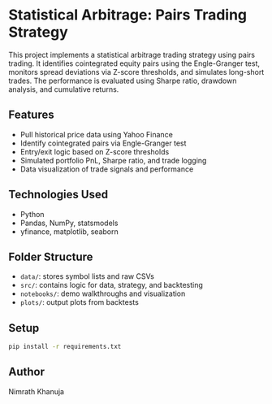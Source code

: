 # Statistical Arbitrage: Pairs Trading Strategy

This project implements a statistical arbitrage trading strategy using pairs trading. It identifies cointegrated equity pairs using the Engle-Granger test, monitors spread deviations via Z-score thresholds, and simulates long-short trades. The performance is evaluated using Sharpe ratio, drawdown analysis, and cumulative returns.

## Features
- Pull historical price data using Yahoo Finance
- Identify cointegrated pairs via Engle-Granger test
- Entry/exit logic based on Z-score thresholds
- Simulated portfolio PnL, Sharpe ratio, and trade logging
- Data visualization of trade signals and performance

## Technologies Used
- Python
- Pandas, NumPy, statsmodels
- yfinance, matplotlib, seaborn

## Folder Structure
- `data/`: stores symbol lists and raw CSVs
- `src/`: contains logic for data, strategy, and backtesting
- `notebooks/`: demo walkthroughs and visualization
- `plots/`: output plots from backtests

## Setup
```bash
pip install -r requirements.txt
```

## Author
Nimrath Khanuja
